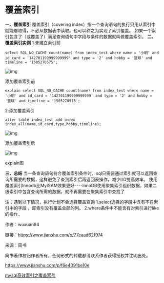 # 覆盖索引

**一、覆盖索引**
覆盖索引（covering index）指一个查询语句的执行只用从索引中就能够取得，不必从数据表中读取。也可以称之为实现了索引覆盖。
如果一个索引包含了（或覆盖了）满足查询语句中字段与条件的数据就叫做覆盖索引。
**二、覆盖索引实例**
1.未建立索引前

```
select SQL_NO_CACHE count(name) from index_test where name = '小明' and id_card = '142701199999999999' and type = '2' and hobby = '篮球' and timeline = '1505270575';
```


![img](https:////upload-images.jianshu.io/upload_images/7819864-ae8bc95fc1d702e8.png?imageMogr2/auto-orient/strip%7CimageView2/2/w/716/format/webp)

添加覆盖索引前

```
explain select SQL_NO_CACHE count(name) from index_test where name = '小明' and id_card = '142701199999999999' and type = '2' and hobby = '篮球' and timeline = '1505270575';
```

2.添加覆盖索引

```
alter table index_test add index index_all(name,id_card,type,hobby,timeline);
```



![img](https:////upload-images.jianshu.io/upload_images/7819864-1375996f27a114ec.png?imageMogr2/auto-orient/strip%7CimageView2/2/w/716/format/webp)

添加覆盖索引后



![img](https:////upload-images.jianshu.io/upload_images/7819864-7c0ac40d3e4a779e.png?imageMogr2/auto-orient/strip%7CimageView2/2/w/742/format/webp)

explain图

**三、总结**
 当一条查询语句符合覆盖索引条件时，sql只需要通过索引就可以返回查询所需要的数据，这样避免了查到索引后再返回表操作，减少I/O提高效率。
 使用覆盖索引Innodb比MyISAM效果更好----InnoDB使用聚集索引组织数据，如果二级索引中包含查询所需的数据，就不再需要在聚集索引中查找了

注：遇到以下情况，执行计划不会选择覆盖查询
 1.select选择的字段中含有不在索引中的字段 ，即索引没有覆盖全部的列。
 2.where条件中不能含有对索引进行like的操作。

作者：wuxuan94

链接：https://www.jianshu.com/p/77eaad62f974

来源：简书

简书著作权归作者所有，任何形式的转载都请联系作者获得授权并注明出处。

https://www.jianshu.com/p/f6e4091be10e



[mysql高效索引之覆盖索引](https://www.cnblogs.com/chenpingzhao/p/4776981.html)
